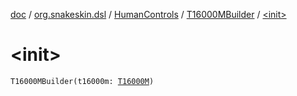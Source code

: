 [doc](../../../index.md) / [org.snakeskin.dsl](../../index.md) / [HumanControls](../index.md) / [T16000MBuilder](index.md) / [&lt;init&gt;](./-init-.md)

# &lt;init&gt;

`T16000MBuilder(t16000m: `[`T16000M`](../../../org.snakeskin.controls.mappings/-t16000-m/index.md)`)`